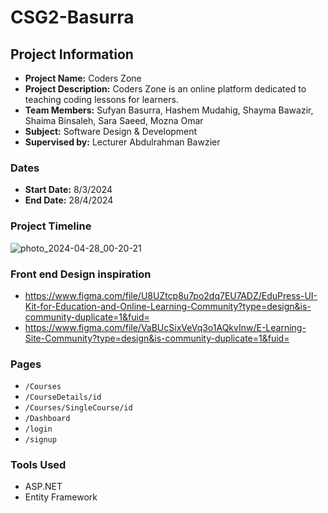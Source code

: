 # CSG2-Basurra
## Project Information

- **Project Name:** Coders Zone
- **Project Description:** Coders Zone is an online platform dedicated to teaching coding lessons for learners.
- **Team Members:** Sufyan Basurra, Hashem Mudahig, Shayma Bawazir, Shaima Binsaleh, Sara Saeed, Mozna Omar
- **Subject:** Software Design & Development
- **Supervised by:** Lecturer Abdulrahman Bawzier

### Dates
- **Start Date:** 8/3/2024
- **End Date:** 28/4/2024

### Project Timeline
![photo_2024-04-28_00-20-21](https://github.com/SufyanCS/CSG2-Basurra/assets/119085953/4dd25153-3742-44ba-b34a-321d4c4c9aa9)

### Front end Design inspiration
- https://www.figma.com/file/U8UZtcp8u7po2dq7EU7ADZ/EduPress-UI-Kit-for-Education-and-Online-Learning-Community?type=design&is-community-duplicate=1&fuid=
- https://www.figma.com/file/VaBUcSixVeVq3o1AQkvInw/E-Learning-Site-Community?type=design&is-community-duplicate=1&fuid=


### Pages
- `/Courses`
- `/CourseDetails/id`
- `/Courses/SingleCourse/id`
- `/Dashboard`
- `/login`
- `/signup`

### Tools Used
- ASP.NET
- Entity Framework
